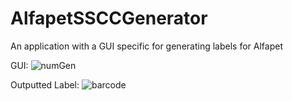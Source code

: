# AlfapetSSCCGenerator
An application with a GUI specific for generating labels for Alfapet

GUI:
![numGen](https://user-images.githubusercontent.com/70388982/208263764-a5108708-6ac8-49c4-b577-bd98b7a79e87.png)

Outputted Label:
![barcode](https://user-images.githubusercontent.com/70388982/208263762-f4bbc416-9979-4e2f-8cb9-6a2663ac80a6.png)
